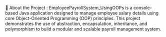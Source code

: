 🚀 About the Project : 
EmployeePayrollSystem_UsingOOPs is a console-based Java application designed to manage employee salary details using core Object-Oriented Programming (OOP) principles. This project demonstrates the use of abstraction, encapsulation, inheritance, and polymorphism to build a modular and scalable payroll management system.
